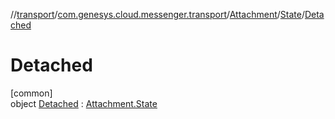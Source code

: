 //[transport](../../../../../index.md)/[com.genesys.cloud.messenger.transport](../../../index.md)/[Attachment](../../index.md)/[State](../index.md)/[Detached](index.md)

# Detached

[common]\
object [Detached](index.md) : [Attachment.State](../index.md)
